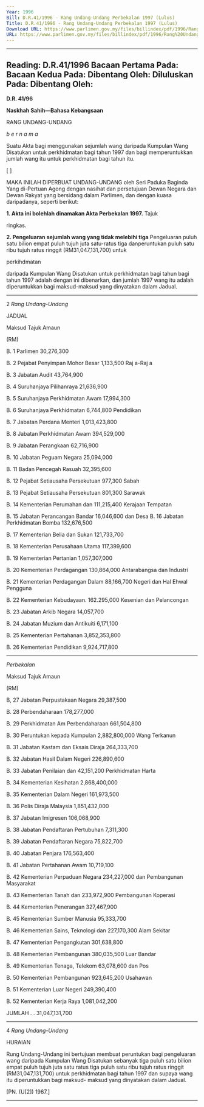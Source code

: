 ```yaml
---
Year: 1996
Bill: D.R.41/1996 - Rang Undang-Undang Perbekalan 1997 (Lulus)
Title: D.R.41/1996 - Rang Undang-Undang Perbekalan 1997 (Lulus)
Download URL: https://www.parlimen.gov.my/files/billindex/pdf/1996/Rang%20Undang-Undang%20DR%2041.pdf
URL: https://www.parlimen.gov.my/files/billindex/pdf/1996/Rang%20Undang-Undang%20DR%2041.pdf
---
```

---
Reading:
D.R.41/1996
Bacaan Pertama Pada:
Bacaan Kedua Pada:
Dibentang Oleh:
Diluluskan Pada:
Dibentang Oleh:
---

**D.R. 41/96**

**Naskhah Sahih—Bahasa Kebangsaan**

RANG UNDANG-UNDANG

_b e r n a m a_

Suatu Akta bagi menggunakan sejumlah wang daripada
Kumpulan Wang Disatukan untuk perkhidmatan bagi
tahun 1997 dan bagi memperuntukkan jumlah wang
itu untuk perkhidmatan bagi tahun itu.

[ ]

MAKA INILAH DIPERBUAT UNDANG-UNDANG
oleh Seri Paduka Baginda Yang di-Pertuan Agong dengan
nasihat dan persetujuan Dewan Negara dan Dewan Rakyat
yang bersidang dalam Parlimen, dan dengan kuasa
daripadanya, seperti berikut:

**1. Akta ini bolehlah dinamakan Akta Perbekalan 1997.** Tajuk

ringkas.

**2. Pengeluaran sejumlah wang yang tidak melebihi tiga** Pengeluaran
puluh satu bilion empat puluh tujuh juta satu-ratus tiga danperuntukan
puluh satu ribu tujuh ratus ringgit (RM31,047,131,700) untuk

perkihdmatan

daripada Kumpulan Wang Disatukan untuk perkhidmatan bagi tahun
bagi tahun 1997 adalah dengan ini dibenarkan, dan jumlah 1997
wang itu adalah diperuntukkan bagi maksud-maksud yang
dinyatakan dalam Jadual.


-----

2 _Rang Undang-Undang_

JADUAL

Maksud Tajuk Amaun

(RM)

B. 1 Parlimen 30,276,300

B. 2 Pejabat Penyimpan Mohor Besar 1,133,500
Raj a-Raj a

B. 3 Jabatan Audit 43,764,900

B. 4 Suruhanjaya Pilihanraya 21,636,900

B. 5 Suruhanjaya Perkhidmatan Awam 17,994,300

B. 6 Suruhanjaya Perkhidmatan 6,744,800
Pendidikan

B. 7 Jabatan Perdana Menteri 1,013,423,800

B. 8 Jabatan Perkhidmatan Awam 394,529,000

B. 9 Jabatan Perangkaan 62,716,900

B. 10 Jabatan Peguam Negara 25,094,000

B. 11 Badan Pencegah Rasuah 32,395,600

B. 12 Pejabat Setiausaha Persekutuan 977,300
Sabah

B. 13 Pejabat Setiausaha Persekutuan 801,300
Sarawak

B. 14 Kementerian Perumahan dan 111,215,400
Kerajaan Tempatan

B. 15 Jabatan Perancangan Bandar 16,046,600
dan Desa
B. 16 Jabatan Perkhidmatan Bomba 132,676,500

B. 17 Kementerian Belia dan Sukan 121,733,700

B. 18 Kementerian Perusahaan Utama 117,399,600

B. 19 Kementerian Pertanian 1,057,307,000

B. 20 Kementerian Perdagangan 130,864,000
Antarabangsa dan Industri

B. 21 Kementerian Perdagangan Dalam 88,166,700
Negeri dan Hal Ehwal Pengguna

B. 22 Kementerian Kebudayaan. 162.295,000
Kesenian dan Pelancongan

B. 23 Jabatan Arkib Negara 14,057,700

B. 24 Jabatan Muzium dan Antikuiti 6,171,100

B. 25 Kementerian Pertahanan 3,852,353,800

B. 26 Kementerian Pendidikan 9,924,717,800


-----

_Perbekalan_

Maksud Tajuk Amaun

(RM)

B, 27 Jabatan Perpustakaan Negara 29,387,500

B. 28 Perbendaharaan 178,277,000

B. 29 Perkhidmatan Am Perbendaharaan 661,504,800

B. 30 Peruntukan kepada Kumpulan 2,882,800,000
Wang Terkanun

B. 31 Jabatan Kastam dan Eksais Diraja 264,333,700

B. 32 Jabatan Hasil Dalam Negeri 226,890,600

B. 33 Jabatan Penilaian dan 42,151,200
Perkhidmatan Harta

B. 34 Kementerian Kesihatan 2,868,400,000

B. 35 Kementerian Dalam Negeri 161,973,500

B. 36 Polis Diraja Malaysia 1,851,432,000

B. 37 Jabatan Imigresen 106,068,900

B. 38 Jabatan Pendaftaran Pertubuhan 7,311,300

B. 39 Jabatan Pendaftaran Negara 75,822,700

B. 40 Jabatan Penjara 176,563,400

B. 41 Jabatan Pertahanan Awam 10,719,100

B. 42 Kementerian Perpaduan Negara 234,227,000
dan Pembangunan Masyarakat

B. 43 Kementerian Tanah dan 233,972,900
Pembangunan Koperasi

B. 44 Kementerian Penerangan 327,467,900

B. 45 Kementerian Sumber Manusia 95,333,700

B. 46 Kementerian Sains, Teknologi dan 227,170,300
Alam Sekitar

B. 47 Kementerian Pengangkutan 301,638,800

B. 48 Kementerian Pembangunan 380,035,500
Luar Bandar

B. 49 Kementerian Tenaga, Telekom 63,078,600
dan Pos

B. 50 Kementerian Pembangunan 923,645,200
Usahawan

B. 51 Kementerian Luar Negeri 249,390,400

B. 52 Kementerian Kerja Raya 1,081,042,200

JUMLAH . . 31,047,131,700


-----

4 _Rang Undang-Undang_

HURAIAN

Rung Undang-Undang ini bertujuan membuat peruntukan bagi
pengeluaran wang daripada Kumpulan Wang Disatukan sebanyak
tiga puluh satu bilion empat puluh tujuh juta satu ratus tiga puluh
satu ribu tujuh ratus ringgit (RM31,047,131,700) untuk perkhidmatan
bagi tahun 1997 dan supaya wang itu diperuntukkan bagi maksud-
maksud yang dinyatakan dalam Jadual.

[PN. (U[2]) 1967.]


-----

